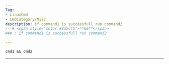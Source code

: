 ```yaml
---
Tag:
- LinuxCmd 
- CmdCategory/Misc
description: if command1 is successfull run command2
---# <span style="color:#8a5cf5">**&&**</span>
### : if command1 is successfull run command2

---
```

```
cmd1 && cmd2
```
---
